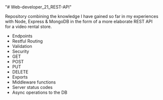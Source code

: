 "# Web-developer_21_REST-API" 

Repository combining the knowledge I have gained so far in my experiences with Node, Express & MongoDB in the form of a more elaborate REST API for a video rental store.

* Endpoints
* Restful Routing
* Validation
* Security
* GET
* POST
* PUT
* DELETE
* Exports
* Middleware functions
* Server status codes
* Async operations to the DB
